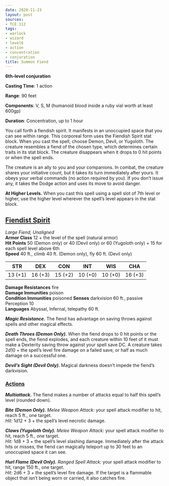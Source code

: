 ```yaml
---
date: 2020-11-23
layout: post
sources:
- TCE.112
tags:
- warlock
- wizard
- level6
- action
- concentration
- conjuration
title: Summon Fiend
---
```


**6th-level conjuration**

**Casting Time**: 1 action

**Range**: 90 feet

**Components**: V, S, M (humanoid blood inside a ruby vial worth at least 600gp)

**Duration**: Concentration, up to 1 hour

You call forth a fiendish spirit. It manifests in an unoccupied space that you can see within range. This corporeal form uses the Fiendish Spirit stat block. When you cast the spell, choose Demon, Devil, or Yugoloth. The creature resembles a fiend of the chosen type, which determines certain traits in its stat block. The creature disappears when it drops to 0 hit points or when the spell ends.

The creature is an ally to you and your companions. In combat, the creature shares your initiative count, but it takes its turn immediately after yours. It obeys your verbal commands (no action required by you). If you don’t issue any, it takes the Dodge action and uses its move to avoid danger.

**At Higher Levels.** When you cast this spell using a spell slot of 7th level or higher, use the higher level wherever the spell’s level appears in the stat block.

## <u>Fiendist Spirit</u>

*Large Fiend, Unaligned*  
**Armor Class** 12 + the level of the spell (natural armor)  
**Hit Points** 50 (Demon only) or 40 (Devil only) or 60 (Yugoloth only) + 15 for each spell level above 6th  
**Speed** 40 ft., climb 40 ft. (Demon only), fly 60 ft. (Devil only)

| STR   | DEX   | CON   | INT   | WIS   | CHA   |
|:-----:|:-----:|:-----:|:-----:|:-----:|:-----:|
|13 (+1)|16 (+3)|15 (+2)|10 (+0)|10 (+0)|16 (+3)|

**Damage Resistances** fire  
**Damage Immunities** poison  
**Condition Immunities** poisoned
**Senses** darkvision 60 ft., passive Perception 10  
**Languages** Abyssal, Infernal, telepathy 60 ft.

***Magic Resistance.*** The fiend has advantage on saving throws against spells and other magical effects.

***Death Throes (Demon Only).*** When the fiend drops to 0 hit points or the spell ends, the fiend explodes, and each creature within 10 feet of it must make a Dexterity saving throw against your spell save DC. A creature takes 2d10 + the spell’s level fire damage on a failed save, or half as much damage on a successful one.

***Devil’s Sight (Devil Only).*** Magical darkness doesn’t impede the fiend’s darkvision.

### <u>Actions</u>
***Multiattack.*** The fiend makes a number of attacks equal to half this spell’s level (rounded down).

***Bite (Demon Only).*** *Melee Weapon Attack:* your spell attack modifier to hit, reach 5 ft., one target.  
*Hit:* 1d12 + 3 + the spell’s level necrotic damage.

***Claws (Yugoloth Only).*** *Melee Weapon Attack:* your spell attack modifier to hit, reach 5 ft., one target.  
*Hit:* 1d8 + 3 + the spell’s level slashing damage. Immediately after the attack hits or misses, the fiend can magically teleport up to 30 feet to an unoccupied space it can see.

***Hurl Flame (Devil Only).*** *Ranged Spell Attack:* your spell attack modifier to hit, range 150 ft., one target.  
*Hit:* 2d6 + 3 + the spell’s level fire damage. If the target is a flammable object that isn’t being worn or carried, it also catches fire.
